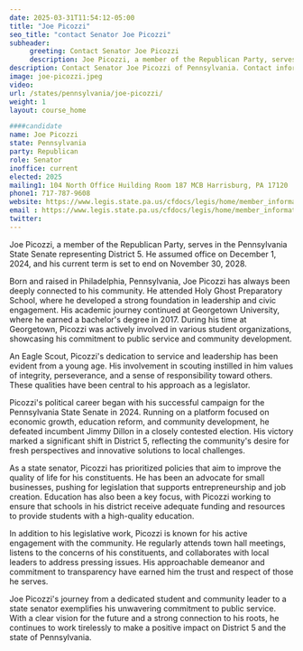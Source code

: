 ```yaml
---
date: 2025-03-31T11:54:12-05:00
title: "Joe Picozzi"
seo_title: "contact Senator Joe Picozzi"
subheader:
     greeting: Contact Senator Joe Picozzi
     description: Joe Picozzi, a member of the Republican Party, serves in the Pennsylvania State Senate representing District 5. He assumed office on December 1, 2024, and his current term is set to end on November 30, 2028.
description: Contact Senator Joe Picozzi of Pennsylvania. Contact information for Joe Picozzi includes email address, phone number, and mailing address.
image: joe-picozzi.jpeg
video:
url: /states/pennsylvania/joe-picozzi/
weight: 1
layout: course_home

####candidate
name: Joe Picozzi
state: Pennsylvania
party: Republican
role: Senator
inoffice: current
elected: 2025
mailing1: 104 North Office Huilding Room 187 MCB Harrisburg, PA 17120
phone1: 717-787-9608
website: https://www.legis.state.pa.us/cfdocs/legis/home/member_information/Senate_bio.cfm?id=2036/
email : https://www.legis.state.pa.us/cfdocs/legis/home/member_information/Senate_bio.cfm?id=2036/
twitter: 
---
```

Joe Picozzi, a member of the Republican Party, serves in the Pennsylvania State Senate representing District 5. He assumed office on December 1, 2024, and his current term is set to end on November 30, 2028.

Born and raised in Philadelphia, Pennsylvania, Joe Picozzi has always been deeply connected to his community. He attended Holy Ghost Preparatory School, where he developed a strong foundation in leadership and civic engagement. His academic journey continued at Georgetown University, where he earned a bachelor's degree in 2017. During his time at Georgetown, Picozzi was actively involved in various student organizations, showcasing his commitment to public service and community development.

An Eagle Scout, Picozzi's dedication to service and leadership has been evident from a young age. His involvement in scouting instilled in him values of integrity, perseverance, and a sense of responsibility toward others. These qualities have been central to his approach as a legislator.

Picozzi's political career began with his successful campaign for the Pennsylvania State Senate in 2024. Running on a platform focused on economic growth, education reform, and community development, he defeated incumbent Jimmy Dillon in a closely contested election. His victory marked a significant shift in District 5, reflecting the community's desire for fresh perspectives and innovative solutions to local challenges.

As a state senator, Picozzi has prioritized policies that aim to improve the quality of life for his constituents. He has been an advocate for small businesses, pushing for legislation that supports entrepreneurship and job creation. Education has also been a key focus, with Picozzi working to ensure that schools in his district receive adequate funding and resources to provide students with a high-quality education.

In addition to his legislative work, Picozzi is known for his active engagement with the community. He regularly attends town hall meetings, listens to the concerns of his constituents, and collaborates with local leaders to address pressing issues. His approachable demeanor and commitment to transparency have earned him the trust and respect of those he serves.

Joe Picozzi's journey from a dedicated student and community leader to a state senator exemplifies his unwavering commitment to public service. With a clear vision for the future and a strong connection to his roots, he continues to work tirelessly to make a positive impact on District 5 and the state of Pennsylvania.
